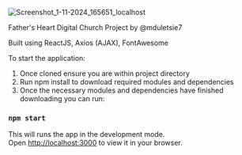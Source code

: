 
![Screenshot_1-11-2024_165651_localhost](https://github.com/user-attachments/assets/ab744edd-3713-4bee-b7b0-c19e492292ad)

Father's Heart Digital Church Project by @mduletsie7

Built using ReactJS, Axios (AJAX), FontAwesome 

To start the application:

1. Once cloned ensure you are within project directory
2. Run npm install to download required modules and dependencies
3. Once the necessary modules and dependencies have finished downloading you can run:

### `npm start`

This will runs the app in the development mode.\
Open [http://localhost:3000](http://localhost:3000) to view it in your browser.
